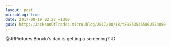 ```yaml
---
layout: post
microblog: true
date: 2017-08-19 02:22 +1300
guid: http://JacksonOfTrades.micro.blog/2017/08/18/t898535465862574080.html
---
```

@JRPictures Boruto's dad is getting a screening? :D
